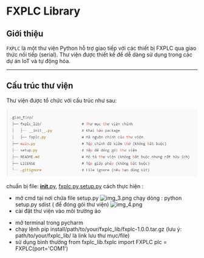 # FXPLC Library

## Giới thiệu
`FXPLC` là một thư viện Python hỗ trợ giao tiếp với các thiết bị FXPLC qua giao thức nối tiếp (serial). Thư viện được thiết kế để dễ dàng sử dụng trong các dự án IoT và tự động hóa.

---

## Cấu trúc thư viện

Thư viện được tổ chức với cấu trúc như sau:

![img_2.png](img%2Fimg_2.png)
 
chuẩn bị file: [__init__.py](fxplc_lib%2F__init__.py), [fxplc.py](fxplc_lib%2Ffxplc.py),[setup.py](setup.py)
cách thực hiện :
- mở cmd tại nơi chứa file setup.py 
![img_3.png](img_3.png)
chạy dòng : python setup.py sdist ( để đóng gói thư viện)
![img_4.png](img_4.png)
- cài đặt thư viện vào môi trường ảo
+ mở terminal trong pycharm
+ chạy lệnh pip install/path/to/your/fxplc_lib/fxplc-1.0.0.tar.gz
  (lưu ý: path/to/your/fxplc_lib/ là link lưu thư mục/file)
+ sử dụng bình thường
from fxplc_lib.fxplc import FXPLC
plc = FXPLC(port='COM1')
